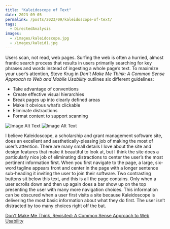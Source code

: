 ```yaml
---
title: "Kaleidoscope of Text"
date: 2023-09-05
permalink: /posts/2023/09/kaleidoscope-of-text/
tags:
  - DirectedAnalysis
images:
  - /images/kaleidoscope.jpg
  - /images/kaleid1.jpg
---
```


Users scan, not read, web pages. Surfing the web is often a hurried, almost frantic search process that results in users primarily searching for key phrases and words instead of ingesting a whole page’s text. To maximize your user’s attention, Steve Krug in _Don’t Make Me Think: A Common Sense Approach to Web and Mobile Usability_ outlines six different guidelines:

- Take advantage of conventions
- Create effective visual hierarchies
- Break pages up into clearly defined areas
- Make it obvious what’s clickable
- Eliminate distractions
- Format content to support scanning

![Image Alt Text](/images/kaleid1.jpg)
![Image Alt Text](/images/kaleid2.jpg)

I believe Kaleidoscope, a scholarship and grant management software site, does an excellent and aesthetically-pleasing job of making the most of user’s attention. There are many small details I love about the site and design features that make it beautiful to look at, but I think the site does a particularly nice job of eliminating distractions to center the user’s the most pertinent information first. When you first navigate to the page, a large, six-word tagline appears front and center in the page with a longer sentence sub-heading it inviting the user to join their software. Two contrasting buttons sit below this text, and this is all the page contains. Only when a user scrolls down and then up again does a bar show up on the top presenting the user with many more navigation choices. This information can be obscured when a user first visits a site because Kaleidoscope is delivering the most basic information about what they do first. The user isn’t distracted by too many choices right off the bat.

[Don&apos;t Make Me Think, Revisited: A Common Sense Approach to Web Usability](https://www.amazon.com/Dont-Make-Think-Revisited-Usability/dp/0321965515/ref=sr_1_1?crid=2WTXEL380MCYF&keywords=dont+make+me+think+steve+krug&qid=1693977266&sprefix=dont+make+me+think%2Caps%2C169&sr=8-1)
